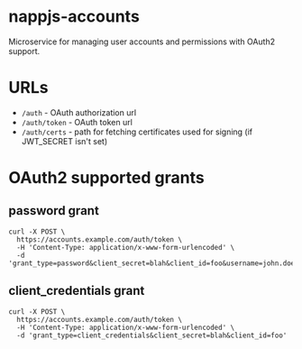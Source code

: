 # nappjs-accounts

Microservice for managing user accounts and permissions with OAuth2 support.

# URLs

* `/auth` - OAuth authorization url
* `/auth/token` - OAuth token url
* `/auth/certs` - path for fetching certificates used for signing (if JWT_SECRET isn't set)

# OAuth2 supported grants

## password grant

```
curl -X POST \
  https://accounts.example.com/auth/token \
  -H 'Content-Type: application/x-www-form-urlencoded' \
  -d 'grant_type=password&client_secret=blah&client_id=foo&username=john.doe%40example.com&password=supersecret'
```

## client_credentials grant

```
curl -X POST \
  https://accounts.example.com/auth/token \
  -H 'Content-Type: application/x-www-form-urlencoded' \
  -d 'grant_type=client_credentials&client_secret=blah&client_id=foo'
```
